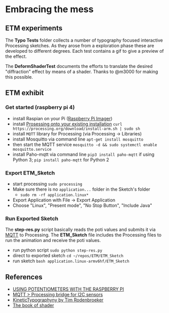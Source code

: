 # Embracing the mess

## ETM experiments
The **Typo Tests** folder collects a number of typography focused interactive Processing sketches. As they arose from a exploration phase these are developed to different degrees. Each test contains a gif to give a preview of the effect. 

The **DeformShaderTest** documents the efforts to translate the desired "diffraction" effect by means of a shader. Thanks to @m3000 for making this possible. 

## ETM exhibit

### Get started (raspberry pi 4)
- install Raspian on your Pi ([Raspberry Pi Imager](https://www.raspberrypi.org/%20downloads/))
- install [Prosessing onto your existing installation](https://pi.processing.org/download/) `curl https://processing.org/download/install-arm.sh | sudo sh` 
- install `MQTT` library for Processing (via Processing -> Libraries)
- install Mosquitto via command line `apt-get install mosquitto`
- then start the MQTT service `mosquitto -d && sudo systemctl enable mosquitto.service`
- install Paho-mqtt via command line `pip3 install paho-mqtt` if using Python 3; `pip install paho-mqtt` for Python 2

### Export ETM_Sketch
- start processing `sudo processing`
- Make sure there is no `application...` folder in the Sketch's folder
	- `sudo rm -rf application.linux*`
- Export Application with File -> Export Application
- Choose "Linux", "Present mode", "No Stop Button", "Include Java"

### Run Exported Sketch
The **step-res.py** script basically reads the poti values and submits it via [MQTT](https://github.com/msurguy/processing-mqtt-sensor-demo) to Processing. The **ETM_Sketch** file includes the Processing files to run the animation and receive the poti values. 
 
- run python script `sudo python step-res.py`
- direct to exported sketch `cd ~/repos/ETM/ETM_Sketch`
- run sketch `bash application.linux-armv6hf/ETM_Sketch`

## References

- [USING POTENTIOMETERS WITH THE RASPBERRY PI](https://www.circuitbasics.com/using-potentiometers-with-raspberry-pi/)
- [MQTT > Processing bridge for I2C sensors](https://github.com/msurguy/processing-mqtt-sensor-demo)
- [KineticTypographyny by Tim Rodenbroeker](https://timrodenbroeker.de/processing-tutorial-kinetic-typography-1/)
- [The book of shader](https://thebookofshaders.com/09/)
